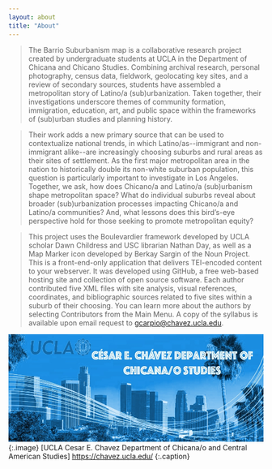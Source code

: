 ```yaml
---
layout: about
title: "About"
---
```


> The Barrio Suburbanism map is a collaborative research project created by undergraduate students at UCLA in the Department of Chicana and Chicano Studies. Combining archival research, personal photography, census data, fieldwork, geolocating key sites, and a review of secondary sources, students have assembled a metropolitan story of Latino/a (sub)urbanization. Taken together, their investigations underscore themes of community formation, immigration, education, art, and public space within the frameworks of (sub)urban studies and planning history.

> Their work adds a new primary source that can be used to contextualize national trends, in which Latino/as--immigrant and non-immigrant alike--are increasingly choosing suburbs and rural areas as their sites of settlement. As the first major metropolitan area in the nation to historically double its non-white suburban population, this question is particularly important to investigate in Los Angeles. Together, we ask, how does Chicano/a and Latino/a (sub)urbanism shape metropolitan space? What do individual suburbs reveal about broader (sub)urbanization processes impacting Chicano/a and Latino/a communities? And, what lessons does this bird’s-eye perspective hold for those seeking to promote metropolitan equity?

> This project uses the Boulevardier framework developed by UCLA scholar Dawn Childress and USC librarian Nathan Day, as well as a Map Marker icon developed by Berkay Sargin of the Noun Project. This is a front-end-only application that delivers TEI-encoded content to your webserver. It was developed using GitHub, a free web-based hosting site and collection of open source software. Each author contributed five XML files with site analysis, visual references, coordinates, and bibliographic sources related to five sites within a suburb of their choosing. You can learn more about the authors by selecting Contributors from the Main Menu.
A copy of the syllabus is available upon email request to gcarpio@chavez.ucla.edu.

![About Image](assets/images/About_1.jpg)
{:.image}
[UCLA Cesar E. Chavez Department of Chicana/o and Central American Studies] https://chavez.ucla.edu/
{:.caption}
